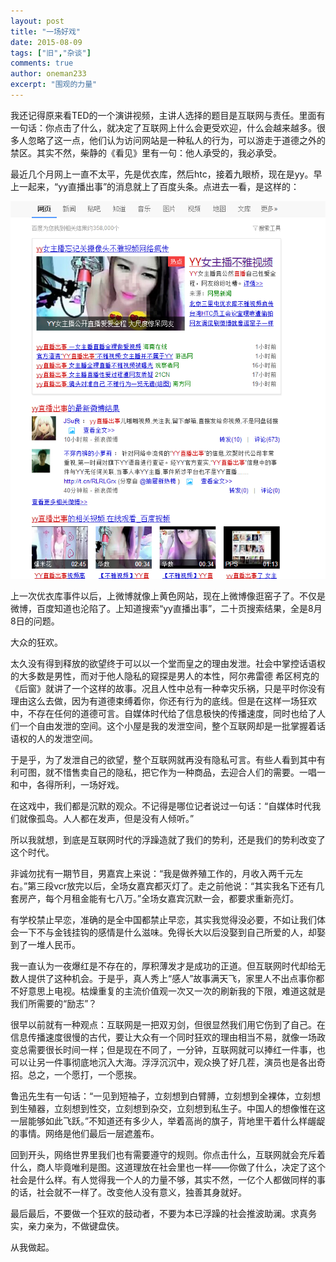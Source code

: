 ```yaml
---
layout: post
title: "一场好戏"
date: 2015-08-09
tags: ["旧","杂谈"]
comments: true
author: oneman233
excerpt: "围观的力量"
---
```


我还记得原来看TED的一个演讲视频，主讲人选择的题目是互联网与责任。里面有一句话：你点击了什么，就决定了互联网上什么会更受欢迎，什么会越来越多。很多人忽略了这一点，他们认为访问网站是一种私人的行为，可以游走于道德之外的禁区。其实不然，柴静的《看见》里有一句：他人承受的，我必承受。

最近几个月网上一直不太平，先是优衣库，然后htc，接着九眼桥，现在是yy。早上一起来，“yy直播出事”的消息就上了百度头条。点进去一看，是这样的：

<center>

![百度搜索的截图](../images/2015-08-09-yichanghaoxi-1.png "百度搜索的截图")

</center>

上一次优衣库事件以后，上微博就像上黄色网站，现在上微博像逛窑子了。不仅是微博，百度知道也沦陷了。上知道搜索“yy直播出事”，二十页搜索结果，全是8月8日的问题。

大众的狂欢。

太久没有得到释放的欲望终于可以以一个堂而皇之的理由发泄。社会中掌控话语权的大多数是男性，而对于他人隐私的窥探是男人的本性，阿尔弗雷德 希区柯克的《后窗》就讲了一个这样的故事。况且人性中总有一种幸灾乐祸，只是平时你没有理由这么去做，因为有道德束缚着你，你还有行为的底线。但是在这样一场狂欢中，不存在任何的道德可言。自媒体时代给了信息极快的传播速度，同时也给了人们一个自由发泄的空间。这个小屋是我的发泄空间，整个互联网却是一批掌握着话语权的人的发泄空间。

于是乎，为了发泄自己的欲望，整个互联网就再没有隐私可言。有些人看到其中有利可图，就不惜售卖自己的隐私，把它作为一种商品，去迎合人们的需要。一唱一和中，各得所利，一场好戏。

在这戏中，我们都是沉默的观众。不记得是哪位记者说过一句话：“自媒体时代我们就像孤岛。人人都在发声，但是没有人倾听。”

所以我就想，到底是互联网时代的浮躁造就了我们的势利，还是我们的势利改变了这个时代。

非诚勿扰有一期节目，男嘉宾上来说：“我是做养殖工作的，月收入两千元左右。”第三段vcr放完以后，全场女嘉宾都灭灯了。走之前他说：“其实我名下还有几套房产，每个月租金能有七八万。”全场女嘉宾沉默一会，都要求重新亮灯。

有学校禁止早恋，准确的是全中国都禁止早恋，其实我觉得没必要，不如让我们体会一下不与金钱挂钩的感情是什么滋味。免得长大以后没娶到自己所爱的人，却娶到了一堆人民币。

我一直认为一夜爆红是不存在的，厚积薄发才是成功的正道。但互联网时代却给无数人提供了这种机会。于是乎，真人秀上“感人”故事满天飞，家里人不出点事你都不好意思上电视。枯燥重复的主流价值观一次又一次的刷新我的下限，难道这就是我们所需要的“励志”？

很早以前就有一种观点：互联网是一把双刃剑，但很显然我们用它伤到了自己。在信息传播速度很慢的古代，要让大众有一个同时狂欢的理由相当不易，就像一场政变总需要很长时间一样；但是现在不同了，一分钟，互联网就可以捧红一件事，也可以让另一件事彻底地沉入大海。浮浮沉沉中，观众换了好几茬，演员也是各出奇招。总之，一个愿打，一个愿挨。

鲁迅先生有一句话：“一见到短袖子，立刻想到白臂膊，立刻想到全裸体，立刻想到生殖器，立刻想到性交，立刻想到杂交，立刻想到私生子。中国人的想像惟在这一层能够如此飞跃。”不知道还有多少人，举着高尚的旗子，背地里干着什么样龌龊的事情。网络是他们最后一层遮羞布。

回到开头，网络世界里我们也有需要遵守的规则。你点击什么，互联网就会充斥着什么，商人毕竟唯利是图。这道理放在社会里也一样——你做了什么，决定了这个社会是什么样。有人觉得我一个人的力量不够，其实不然，一亿个人都做同样的事的话，社会就不一样了。改变他人没有意义，独善其身就好。

最后最后，不要做一个狂欢的鼓动者，不要为本已浮躁的社会推波助澜。求真务实，亲力亲为，不做键盘侠。

从我做起。